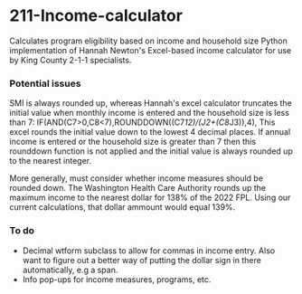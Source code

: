 # 211-Income-calculator
Calculates program eligibility based on income and household size
Python implementation of Hannah Newton's Excel-based income calculator for 
use by King County 2-1-1 specialists.

### Potential issues
SMI is always rounded up, whereas Hannah's excel calculator truncates the initial value
when monthly income is entered and the household size is less than 7:
    IF(AND(C7>0,C8<7),ROUNDDOWN((C7*12)/(J2+(C8*J3)),4),
This excel rounds the initial value down to the lowest 4 decimal places.
If annual income is entered or the household size is greater than 7 then
this rounddown function is not applied and the initial value is always
rounded up to the nearest integer.

More generally, must consider whether income measures should be rounded down.
The Washington Health Care Authority rounds up the maximum income to the nearest dollar
for 138% of the 2022 FPL. Using our current calculations, that dollar ammount would equal 139%.

### To do
- Decimal wtform subclass to allow for commas in income entry. Also want to figure out a better way of putting the dollar sign in there automatically, e.g a span.
- Info pop-ups for income measures, programs, etc.

